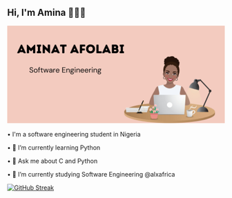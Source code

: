 ## Hi, I'm Amina 👋👩‍💻

<img src="https://github.com/Armina101/Armina101/blob/d469a65e823609ad78a0f74eee53b03b8f0f570f/20230521_111407_0000.jpg" alt="banner that says Aminat Afolabi - software engineering, alongside a cartoon illustration">

• I'm a software engineering student in Nigeria 

• 🌱 I’m currently learning Python

• 💬 Ask me about C and Python

•  🔭 I’m currently studying Software Engineering @alxafrica

<!--[![Anurag's GitHub stats](https://github-readme-stats.vercel.app/api?username=Armina101)](https://github.com/Armina101/github-readme-stats) -->

<!-- ![Anurag's GitHub stats](https://github-readme-stats.vercel.app/api?username=Armina101&show_icons=true&theme=tokyonight) -->
[![GitHub Streak](https://streak-stats.demolab.com/?user=Armina101&theme=dark)](https://git.io/streak-stats)

<!--
**Armina101/Armina101** is a ✨ _special_ ✨ repository because its `README.md` (this file) appears on your GitHub profile.

Here are some ideas to get you started:

- 🔭 I’m currently working on ...
- 🌱 I’m currently learning Python...
- 👯 I’m looking to collaborate on ...
- 🤔 I’m looking for help with ...
- 💬 Ask me about C and Python...
- 📫 How to reach me: ...
- 😄 Pronouns: ...
- ⚡ Fun fact: ...
-->
